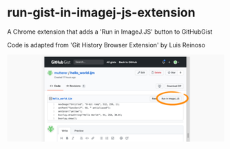 # run-gist-in-imagej-js-extension
A Chrome extension that adds a 'Run in ImageJ.JS' button to GitHubGist

Code is adapted from 'Git History Browser Extension' by Luis Reinoso

[![](example.png)](example.png)

